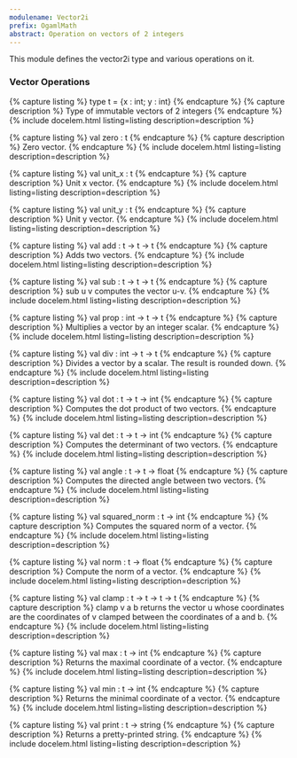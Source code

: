 ```yaml
---
modulename: Vector2i
prefix: OgamlMath
abstract: Operation on vectors of 2 integers 
---
```


This module defines the vector2i type and various operations on it.

### Vector Operations

{% capture listing %}
type t = {x : int; y : int}
{% endcapture %}
{% capture description %}
Type of immutable vectors of 2 integers
{% endcapture %}
{% include docelem.html listing=listing description=description %}

{% capture listing %}
val zero : t
{% endcapture %}
{% capture description %}
Zero vector.
{% endcapture %}
{% include docelem.html listing=listing description=description %}

{% capture listing %}
val unit_x : t
{% endcapture %}
{% capture description %}
Unit x vector.
{% endcapture %}
{% include docelem.html listing=listing description=description %}

{% capture listing %}
val unit_y : t
{% endcapture %}
{% capture description %}
Unit y vector.
{% endcapture %}
{% include docelem.html listing=listing description=description %}

{% capture listing %}
val add : t -> t -> t
{% endcapture %}
{% capture description %}
Adds two vectors.
{% endcapture %}
{% include docelem.html listing=listing description=description %}

{% capture listing %}
val sub : t -> t -> t
{% endcapture %}
{% capture description %}
sub u v computes the vector u-v.
{% endcapture %}
{% include docelem.html listing=listing description=description %}

{% capture listing %}
val prop : int -> t -> t
{% endcapture %}
{% capture description %}
Multiplies a vector by an integer scalar.
{% endcapture %}
{% include docelem.html listing=listing description=description %}

{% capture listing %}
val div : int -> t -> t
{% endcapture %}
{% capture description %}
Divides a vector by a scalar. The result is rounded down.
{% endcapture %}
{% include docelem.html listing=listing description=description %}

{% capture listing %}
val dot : t -> t -> int
{% endcapture %}
{% capture description %}
Computes the dot product of two vectors.
{% endcapture %}
{% include docelem.html listing=listing description=description %}

{% capture listing %}
val det : t -> t -> int
{% endcapture %}
{% capture description %}
Computes the determinant of two vectors.
{% endcapture %}
{% include docelem.html listing=listing description=description %}

{% capture listing %}
val angle : t -> t -> float
{% endcapture %}
{% capture description %}
Computes the directed angle between two vectors.
{% endcapture %}
{% include docelem.html listing=listing description=description %}

{% capture listing %}
val squared_norm : t -> int
{% endcapture %}
{% capture description %}
Computes the squared norm of a vector.
{% endcapture %}
{% include docelem.html listing=listing description=description %}

{% capture listing %}
val norm : t -> float
{% endcapture %}
{% capture description %}
Compute the norm of a vector.
{% endcapture %}
{% include docelem.html listing=listing description=description %}

{% capture listing %}
val clamp : t -> t -> t -> t
{% endcapture %}
{% capture description %}
clamp v a b returns the vector u whose coordinates 
are the coordinates of v clamped between the coordinates of a and b.
{% endcapture %}
{% include docelem.html listing=listing description=description %}

{% capture listing %}
val max : t -> int
{% endcapture %}
{% capture description %}
Returns the maximal coordinate of a vector.
{% endcapture %}
{% include docelem.html listing=listing description=description %}

{% capture listing %}
val min : t -> int
{% endcapture %}
{% capture description %}
Returns the minimal coordinate of a vector.
{% endcapture %}
{% include docelem.html listing=listing description=description %}

{% capture listing %}
val print : t -> string
{% endcapture %}
{% capture description %}
Returns a pretty-printed string.
{% endcapture %}
{% include docelem.html listing=listing description=description %}


